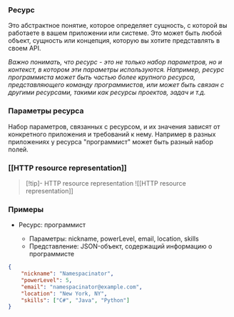 ### Ресурс
Это абстрактное понятие, которое определяет сущность, с которой вы работаете в вашем приложении или системе. Это может быть любой объект, сущность или концепция, которую вы хотите представлять в своем API.

*Важно понимать, что ресурс - это не только набор параметров, но и контекст, в котором эти параметры используются. Например, ресурс программиста может быть частью более крупного ресурса, представляющего команду программистов, или может быть связан с другими ресурсами, такими как ресурсы проектов, задач и т.д.*
### Параметры ресурса
Набор параметров, связанных с ресурсом, и их значения зависят от конкретного приложения и требований к нему. Например в разных приложениях у ресурса "программист" может быть разный набор полей.

### [[HTTP resource representation]]

>[!tip]- HTTP resource representation
> ![[HTTP resource representation]]

### Примеры

- Ресурс: программист
    
    - Параметры: nickname, powerLevel, email, location, skills
    - Представление: JSON-объект, содержащий информацию о программисте
    

```json
{ 
	"nickname": "Namespacinator", 
	"powerLevel": 5, 
	"email": "namespacinator@example.com", 
	"location": "New York, NY", 
	"skills": ["C#", "Java", "Python"] 
}
```